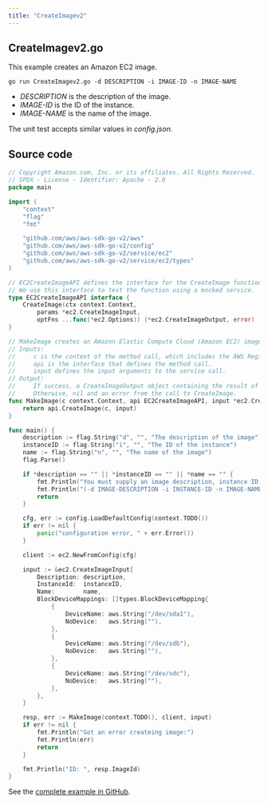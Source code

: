 ```yaml
---
title: "CreateImagev2"
---
```

## CreateImagev2.go

This example creates an Amazon EC2 image.

`go run CreateImagev2.go -d DESCRIPTION -i IMAGE-ID -n IMAGE-NAME`

- _DESCRIPTION_ is the description of the image.
- _IMAGE-ID_ is the ID of the instance.
- _IMAGE-NAME_ is the name of the image.

The unit test accepts similar values in _config.json_.

## Source code

```go
// Copyright Amazon.com, Inc. or its affiliates. All Rights Reserved.
// SPDX - License - Identifier: Apache - 2.0
package main

import (
	"context"
	"flag"
	"fmt"

	"github.com/aws/aws-sdk-go-v2/aws"
	"github.com/aws/aws-sdk-go-v2/config"
	"github.com/aws/aws-sdk-go-v2/service/ec2"
	"github.com/aws/aws-sdk-go-v2/service/ec2/types"
)

// EC2CreateImageAPI defines the interface for the CreateImage function.
// We use this interface to test the function using a mocked service.
type EC2CreateImageAPI interface {
	CreateImage(ctx context.Context,
		params *ec2.CreateImageInput,
		optFns ...func(*ec2.Options)) (*ec2.CreateImageOutput, error)
}

// MakeImage creates an Amazon Elastic Compute Cloud (Amazon EC2) image.
// Inputs:
//     c is the context of the method call, which includes the AWS Region.
//     api is the interface that defines the method call.
//     input defines the input arguments to the service call.
// Output:
//     If success, a CreateImageOutput object containing the result of the service call and nil.
//     Otherwise, nil and an error from the call to CreateImage.
func MakeImage(c context.Context, api EC2CreateImageAPI, input *ec2.CreateImageInput) (*ec2.CreateImageOutput, error) {
	return api.CreateImage(c, input)
}

func main() {
	description := flag.String("d", "", "The description of the image")
	instanceID := flag.String("i", "", "The ID of the instance")
	name := flag.String("n", "", "The name of the image")
	flag.Parse()

	if *description == "" || *instanceID == "" || *name == "" {
		fmt.Println("You must supply an image description, instance ID, and image name")
		fmt.Println("(-d IMAGE-DESCRIPTION -i INSTANCE-ID -n IMAGE-NAME")
		return
	}

	cfg, err := config.LoadDefaultConfig(context.TODO())
	if err != nil {
		panic("configuration error, " + err.Error())
	}

	client := ec2.NewFromConfig(cfg)

	input := &ec2.CreateImageInput{
		Description: description,
		InstanceId:  instanceID,
		Name:        name,
		BlockDeviceMappings: []types.BlockDeviceMapping{
			{
				DeviceName: aws.String("/dev/sda1"),
				NoDevice:   aws.String(""),
			},
			{
				DeviceName: aws.String("/dev/sdb"),
				NoDevice:   aws.String(""),
			},
			{
				DeviceName: aws.String("/dev/sdc"),
				NoDevice:   aws.String(""),
			},
		},
	}

	resp, err := MakeImage(context.TODO(), client, input)
	if err != nil {
		fmt.Println("Got an error createing image:")
		fmt.Println(err)
		return
	}

	fmt.Println("ID: ", resp.ImageId)
}

```

See the [complete example in GitHub](https://github.com/awsdocs/aws-doc-sdk-examples/blob/master/gov2/ec2/CreateImage/CreateImagev2.go).